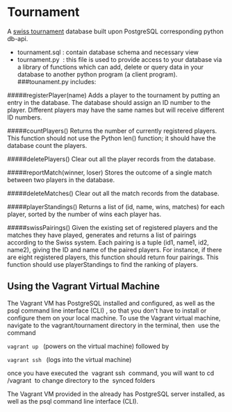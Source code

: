 
# Tournament
A [swiss tournament](https://en.wikipedia.org/wiki/Swiss-system_tournament) database built upon PostgreSQL corresponding python db-api.

* tournament.sql : contain database schema and necessary view
* tournament.py ­ ​:
this file is used to provide access to your database via a library of
functions which can add, delete or query data in your database to another python
program (a client program).
###tounament.py includes:

#####registerPlayer(name)
Adds a player to the tournament by putting an entry in the database. The database should assign an ID number to the player. Different players may have the same names but will receive different ID numbers.

#####countPlayers()
Returns the number of currently registered players. This function should not use the Python len() function; it should have the database count the players.

#####deletePlayers()
Clear out all the player records from the database.

#####reportMatch(winner, loser)
Stores the outcome of a single match between two players in the database.

#####deleteMatches()
Clear out all the match records from the database.

#####playerStandings()
Returns a list of (id, name, wins, matches) for each player, sorted by the number of wins each player has.

#####swissPairings()
Given the existing set of registered players and the matches they have played, generates and returns a list of pairings according to the Swiss system. Each pairing is a tuple (id1, name1, id2, name2), giving the ID and name of the paired players. For instance, if there are eight registered players, this function should return four pairings. This function should use playerStandings to find the ranking of players.
## Using the Vagrant Virtual Machine  

 The Vagrant VM has PostgreSQL installed and configured, as well as the psql
command line interface (CLI)​
 , so that you don't have to install or configure them on your
local machine.
To use the Vagrant virtual machine, navigate to the
vagrant/tournament directory in the terminal, then ​
 use the command

```vagrant up ​```
(powers on the virtual machine)
followed by

```vagrant ​ssh ​```
 (logs into the
virtual machine)​  

once you have executed the ​
 vagrant ssh ​
 command, you will want to cd
 ​
/vagrant ​
 to change directory to the ​
 synced folders​

The Vagrant VM provided in the already has PostgreSQL server installed,
as well as the psql command line interface (CLI).
